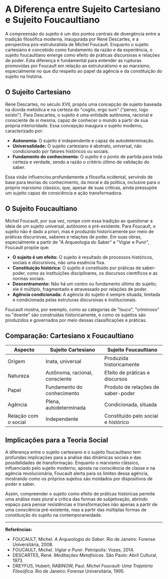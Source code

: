 
# A Diferença entre Sujeito Cartesiano e Sujeito Foucaultiano

A compreensão do sujeito é um dos pontos centrais de divergência entre a tradição filosófica moderna, inaugurada por René Descartes, e a perspectiva pós-estruturalista de Michel Foucault. Enquanto o sujeito cartesiano é concebido como fundamento da razão e da experiência, o sujeito foucaultiano emerge como efeito de práticas discursivas e relações de poder. Esta diferença é fundamental para entender as rupturas promovidas por Foucault em relação ao estruturalismo e ao marxismo, especialmente no que diz respeito ao papel da agência e da constituição do sujeito na história.

## O Sujeito Cartesiano

René Descartes, no século XVII, propôs uma concepção de sujeito baseada na dúvida metódica e na certeza do "cogito, ergo sum" ("penso, logo existo"). Para Descartes, o sujeito é uma entidade autônoma, racional e consciente de si mesma, capaz de conhecer o mundo a partir de sua própria interioridade. Essa concepção inaugura o sujeito moderno, caracterizado por:

- **Autonomia:** O sujeito é independente e capaz de autodeterminação.
- **Universalidade:** O sujeito cartesiano é abstrato, universal, não condicionado por fatores históricos ou sociais.
- **Fundamento do conhecimento:** O sujeito é o ponto de partida para toda certeza e verdade, sendo a razão o critério último de validação do saber.

Essa visão influenciou profundamente a filosofia ocidental, servindo de base para teorias do conhecimento, da moral e da política, inclusive para o próprio marxismo clássico, que, apesar de suas críticas, ainda pressupõe um sujeito capaz de consciência e ação transformadora.

## O Sujeito Foucaultiano

Michel Foucault, por sua vez, rompe com essa tradição ao questionar a ideia de um sujeito universal, autônomo e pré-existente. Para Foucault, o sujeito não é dado a priori, mas é produzido historicamente por meio de práticas discursivas, saberes e relações de poder. Em suas obras, especialmente a partir de "A Arqueologia do Saber" e "Vigiar e Punir", Foucault propõe que:

- **O sujeito é um efeito:** O sujeito é resultado de processos históricos, sociais e discursivos, não uma essência fixa.
- **Constituição histórica:** O sujeito é constituído por práticas de saber-poder, como as instituições disciplinares, os discursos científicos e as normas sociais.
- **Descentramento:** Não há um centro ou fundamento último do sujeito; ele é múltiplo, fragmentado e atravessado por relações de poder.
- **Agência condicionada:** A agência do sujeito é sempre situada, limitada e condicionada pelas estruturas discursivas e institucionais.

Foucault mostra, por exemplo, como as categorias de "louco", "criminoso" ou "doente" são construídas historicamente, e como os sujeitos são produzidos e governados por meio dessas classificações e práticas.

## Comparação: Cartesiano x Foucaultiano

| Aspecto                | Sujeito Cartesiano                | Sujeito Foucaultiano                |
|------------------------|-----------------------------------|-------------------------------------|
| Origem                 | Inata, universal                  | Produzida historicamente            |
| Natureza               | Autônoma, racional, consciente    | Efeito de práticas e discursos      |
| Papel                  | Fundamento do conhecimento        | Produto de relações de saber-poder  |
| Agência                | Plena, autodeterminada            | Condicionada, situada               |
| Relação com o social   | Independente                      | Constituído pelo social e histórico |

## Implicações para a Teoria Social

A diferença entre o sujeito cartesiano e o sujeito foucaultiano tem profundas implicações para a análise das dinâmicas sociais e das possibilidades de transformação. Enquanto o marxismo clássico, influenciado pelo sujeito moderno, aposta na consciência de classe e na agência revolucionária, Foucault alerta para os limites dessa agência, mostrando como os próprios sujeitos são moldados por dispositivos de poder e saber.

Assim, compreender o sujeito como efeito de práticas históricas permite uma análise mais plural e crítica das formas de subjetivação, abrindo espaço para pensar resistências e transformações não apenas a partir de uma consciência pré-existente, mas a partir das múltiplas formas de constituição do sujeito na contemporaneidade.

---

**Referências:**

- FOUCAULT, Michel. *A Arqueologia do Saber*. Rio de Janeiro: Forense Universitária, 2008.
- FOUCAULT, Michel. *Vigiar e Punir*. Petrópolis: Vozes, 2014.
- DESCARTES, René. *Meditações Metafísicas*. São Paulo: Abril Cultural, 1973.
- DREYFUS, Hubert; RABINOW, Paul. *Michel Foucault: Uma Trajetória Filosófica*. Rio de Janeiro: Forense Universitária, 1995.
```
